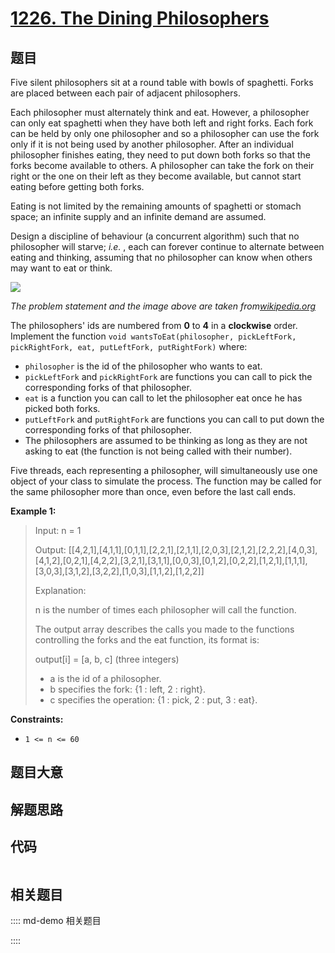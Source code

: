# [1226. The Dining Philosophers](https://leetcode.com/problems/the-dining-philosophers/)

## 题目

Five silent philosophers sit at a round table with bowls of spaghetti. Forks
are placed between each pair of adjacent philosophers.

Each philosopher must alternately think and eat. However, a philosopher can
only eat spaghetti when they have both left and right forks. Each fork can be
held by only one philosopher and so a philosopher can use the fork only if it
is not being used by another philosopher. After an individual philosopher
finishes eating, they need to put down both forks so that the forks become
available to others. A philosopher can take the fork on their right or the one
on their left as they become available, but cannot start eating before getting
both forks.

Eating is not limited by the remaining amounts of spaghetti or stomach space;
an infinite supply and an infinite demand are assumed.

Design a discipline of behaviour (a concurrent algorithm) such that no
philosopher will starve;  _i.e._ , each can forever continue to alternate
between eating and thinking, assuming that no philosopher can know when others
may want to eat or think.

![](https://assets.leetcode.com/uploads/2019/09/24/an_illustration_of_the_dining_philosophers_problem.png)

_The problem statement and the image above are taken
from[wikipedia.org](https://en.wikipedia.org/wiki/Dining_philosophers_problem)_



The philosophers' ids are numbered from **0** to **4** in a **clockwise**
order. Implement the function `void wantsToEat(philosopher, pickLeftFork,
pickRightFork, eat, putLeftFork, putRightFork)` where:

  * `philosopher` is the id of the philosopher who wants to eat.
  * `pickLeftFork` and `pickRightFork` are functions you can call to pick the corresponding forks of that philosopher.
  * `eat` is a function you can call to let the philosopher eat once he has picked both forks.
  * `putLeftFork` and `putRightFork` are functions you can call to put down the corresponding forks of that philosopher.
  * The philosophers are assumed to be thinking as long as they are not asking to eat (the function is not being called with their number).

Five threads, each representing a philosopher, will simultaneously use one
object of your class to simulate the process. The function may be called for
the same philosopher more than once, even before the last call ends.



**Example 1:**

> Input: n = 1
> 
> Output: [[4,2,1],[4,1,1],[0,1,1],[2,2,1],[2,1,1],[2,0,3],[2,1,2],[2,2,2],[4,0,3],[4,1,2],[0,2,1],[4,2,2],[3,2,1],[3,1,1],[0,0,3],[0,1,2],[0,2,2],[1,2,1],[1,1,1],[3,0,3],[3,1,2],[3,2,2],[1,0,3],[1,1,2],[1,2,2]]
> 
> Explanation:
> 
> n is the number of times each philosopher will call the function.
> 
> The output array describes the calls you made to the functions controlling the forks and the eat function, its format is:
> 
> output[i] = [a, b, c] (three integers)
> - a is the id of a philosopher.
> - b specifies the fork: {1 : left, 2 : right}.
> - c specifies the operation: {1 : pick, 2 : put, 3 : eat}.



**Constraints:**

  * `1 <= n <= 60`


## 题目大意

## 解题思路

## 代码

```javascript

```

## 相关题目

:::: md-demo 相关题目

::::
